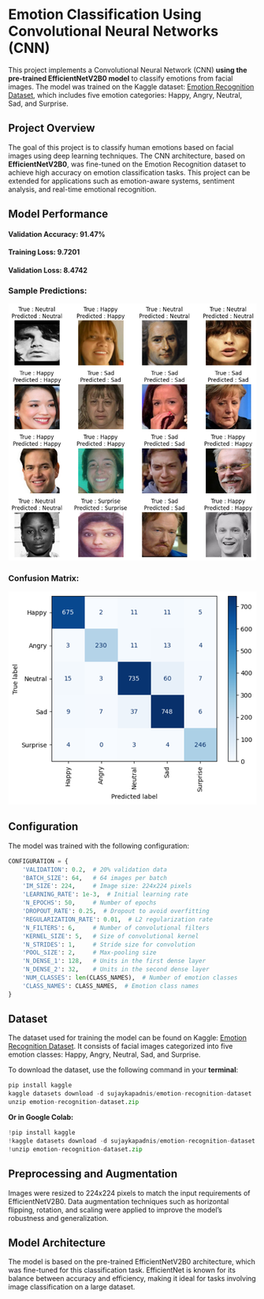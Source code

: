 # Emotion Classification Using Convolutional Neural Networks (CNN)
This project implements a Convolutional Neural Network (CNN) **using the pre-trained EfficientNetV2B0 model** to classify emotions from facial images. The model was trained on the Kaggle dataset: [Emotion Recognition Dataset](https://www.kaggle.com/datasets/sujaykapadnis/emotion-recognition-dataset), which includes five emotion categories: Happy, Angry, Neutral, Sad, and Surprise.

## Project Overview
The goal of this project is to classify human emotions based on facial images using deep learning techniques. The CNN architecture, based on **EfficientNetV2B0**, was fine-tuned on the Emotion Recognition dataset to achieve high accuracy on emotion classification tasks. This project can be extended for applications such as emotion-aware systems, sentiment analysis, and real-time emotional recognition.

## Model Performance

#### Validation Accuracy: 91.47% 
#### Training Loss: 9.7201
#### Validation Loss: 8.4742
### Sample Predictions:  
![Sample Predictions](sample-predictions.png)
### Confusion Matrix:  
![Confusion Matrix](confusion-matrix.png)


## Configuration
The model was trained with the following configuration:
```python
CONFIGURATION = {
    'VALIDATION': 0.2,  # 20% validation data
    'BATCH_SIZE': 64,   # 64 images per batch
    'IM_SIZE': 224,     # Image size: 224x224 pixels
    'LEARNING_RATE': 1e-3,  # Initial learning rate
    'N_EPOCHS': 50,     # Number of epochs
    'DROPOUT_RATE': 0.25,  # Dropout to avoid overfitting
    'REGULARIZATION_RATE': 0.01,  # L2 regularization rate
    'N_FILTERS': 6,     # Number of convolutional filters
    'KERNEL_SIZE': 5,   # Size of convolutional kernel
    'N_STRIDES': 1,     # Stride size for convolution
    'POOL_SIZE': 2,     # Max-pooling size
    'N_DENSE_1': 128,   # Units in the first dense layer
    'N_DENSE_2': 32,    # Units in the second dense layer
    'NUM_CLASSES': len(CLASS_NAMES),  # Number of emotion classes
    'CLASS_NAMES': CLASS_NAMES,  # Emotion class names
}
```
## Dataset
The dataset used for training the model can be found on Kaggle: [Emotion Recognition Dataset](https://www.kaggle.com/datasets/sujaykapadnis/emotion-recognition-dataset). It consists of facial images categorized into five emotion classes: Happy, Angry, Neutral, Sad, and Surprise.

To download the dataset, use the following command in your **terminal**:
```python
pip install kaggle
kaggle datasets download -d sujaykapadnis/emotion-recognition-dataset
unzip emotion-recognition-dataset.zip
```
**Or in Google Colab:**
```python
!pip install kaggle
!kaggle datasets download -d sujaykapadnis/emotion-recognition-dataset
!unzip emotion-recognition-dataset.zip
```
## Preprocessing and Augmentation
Images were resized to 224x224 pixels to match the input requirements of EfficientNetV2B0. Data augmentation techniques such as horizontal flipping, rotation, and scaling were applied to improve the model’s robustness and generalization.

## Model Architecture
The model is based on the pre-trained EfficientNetV2B0 architecture, which was fine-tuned for this classification task. EfficientNet is known for its balance between accuracy and efficiency, making it ideal for tasks involving image classification on a large dataset.

